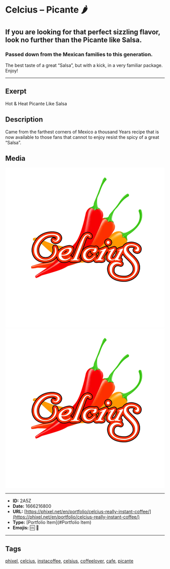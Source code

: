 # Celcius – Picante 🌶️
## If you are looking for that perfect sizzling flavor, look no further than the Picante like Salsa.

### Passed down from the Mexican families to this generation. 

The best taste of a great “Salsa”, but with a kick, in a very familiar package.
Enjoy!


------------
## Exerpt
Hot & Heat Picante Like Salsa
## Description
Came from the farthest corners of Mexico a thousand Years recipe that is now available to those fans that cannot to enjoy resist the spicy of a great “Salsa”.
## Media
<img src="media/picante.webp">
<img src="media/picante.webp">

------------
- **ID:** 2A5Z
- **Date:** 1666216800
- **URL:** [https://phixel.net/en/portfolio/celcius-really-instant-coffee/](https://phixel.net/en/portfolio/celcius-really-instant-coffee/)
- **Type:** [Portfolio Item](#Portfolio Item)
- **Emojis:** 🆒 🥤

------------
## Tags
[phixel](#phixel), [celcius](#celcius), [instacoffee](#instacoffee), [celsius](#celsius), [coffeelover](#coffeelover), [cafe](#cafe), [picante](#picante)
